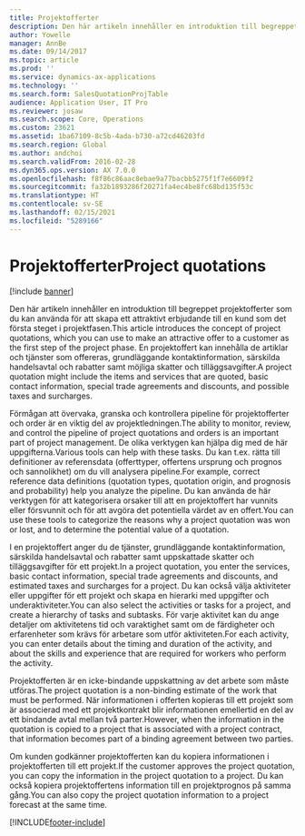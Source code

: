 ```yaml
---
title: Projektofferter
description: Den här artikeln innehåller en introduktion till begreppet projektofferter som du kan använda för att skapa ett attraktivt erbjudande till en kund som det första steget i projektfasen. En projektoffert kan innehålla de artiklar och tjänster som offereras, grundläggande kontaktinformation, särskilda handelsavtal och rabatter samt möjliga skatter och tilläggsavgifter.
author: Yowelle
manager: AnnBe
ms.date: 09/14/2017
ms.topic: article
ms.prod: ''
ms.service: dynamics-ax-applications
ms.technology: ''
ms.search.form: SalesQuotationProjTable
audience: Application User, IT Pro
ms.reviewer: josaw
ms.search.scope: Core, Operations
ms.custom: 23621
ms.assetid: 1ba67109-8c5b-4ada-b730-a72cd46203fd
ms.search.region: Global
ms.author: andchoi
ms.search.validFrom: 2016-02-28
ms.dyn365.ops.version: AX 7.0.0
ms.openlocfilehash: f8f86c86aac8ebae9a77bacbb5275f1f7e6609f2
ms.sourcegitcommit: fa32b1893286f20271fa4ec4be8fc68bd135f53c
ms.translationtype: HT
ms.contentlocale: sv-SE
ms.lasthandoff: 02/15/2021
ms.locfileid: "5289166"
---
```

# <a name="project-quotations"></a><span data-ttu-id="8724c-104">Projektofferter</span><span class="sxs-lookup"><span data-stu-id="8724c-104">Project quotations</span></span>

[!include [banner](../includes/banner.md)]

<span data-ttu-id="8724c-105">Den här artikeln innehåller en introduktion till begreppet projektofferter som du kan använda för att skapa ett attraktivt erbjudande till en kund som det första steget i projektfasen.</span><span class="sxs-lookup"><span data-stu-id="8724c-105">This article introduces the concept of project quotations, which you can use to make an attractive offer to a customer as the first step of the project phase.</span></span> <span data-ttu-id="8724c-106">En projektoffert kan innehålla de artiklar och tjänster som offereras, grundläggande kontaktinformation, särskilda handelsavtal och rabatter samt möjliga skatter och tilläggsavgifter.</span><span class="sxs-lookup"><span data-stu-id="8724c-106">A project quotation might include the items and services that are quoted, basic contact information, special trade agreements and discounts, and possible taxes and surcharges.</span></span> 

<span data-ttu-id="8724c-107">Förmågan att övervaka, granska och kontrollera pipeline för projektofferter och order är en viktig del av projektledningen.</span><span class="sxs-lookup"><span data-stu-id="8724c-107">The ability to monitor, review, and control the pipeline of project quotations and orders is an important part of project management.</span></span> <span data-ttu-id="8724c-108">De olika verktygen kan hjälpa dig med de här uppgifterna.</span><span class="sxs-lookup"><span data-stu-id="8724c-108">Various tools can help with these tasks.</span></span> <span data-ttu-id="8724c-109">Du kan t.ex. rätta till definitioner av referensdata (offerttyper, offertens ursprung och prognos och sannolikhet) om du vill analysera pipeline.</span><span class="sxs-lookup"><span data-stu-id="8724c-109">For example, correct reference data definitions (quotation types, quotation origin, and prognosis and probability) help you analyze the pipeline.</span></span> <span data-ttu-id="8724c-110">Du kan använda de här verktygen för att kategorisera orsaker till att en projektoffert har vunnits eller försvunnit och för att avgöra det potentiella värdet av en offert.</span><span class="sxs-lookup"><span data-stu-id="8724c-110">You can use these tools to categorize the reasons why a project quotation was won or lost, and to determine the potential value of a quotation.</span></span> 

<span data-ttu-id="8724c-111">I en projektoffert anger du de tjänster, grundläggande kontaktinformation, särskilda handelsavtal och rabatter samt uppskattade skatter och tilläggsavgifter för ett projekt.</span><span class="sxs-lookup"><span data-stu-id="8724c-111">In a project quotation, you enter the services, basic contact information, special trade agreements and discounts, and estimated taxes and surcharges for a project.</span></span> <span data-ttu-id="8724c-112">Du kan också välja aktiviteter eller uppgifter för ett projekt och skapa en hierarki med uppgifter och underaktiviteter.</span><span class="sxs-lookup"><span data-stu-id="8724c-112">You can also select the activities or tasks for a project, and create a hierarchy of tasks and subtasks.</span></span> <span data-ttu-id="8724c-113">För varje aktivitet kan du ange detaljer om aktivitetens tid och varaktighet samt om de färdigheter och erfarenheter som krävs för arbetare som utför aktiviteten.</span><span class="sxs-lookup"><span data-stu-id="8724c-113">For each activity, you can enter details about the timing and duration of the activity, and about the skills and experience that are required for workers who perform the activity.</span></span> 

<span data-ttu-id="8724c-114">Projektofferten är en icke-bindande uppskattning av det arbete som måste utföras.</span><span class="sxs-lookup"><span data-stu-id="8724c-114">The project quotation is a non-binding estimate of the work that must be performed.</span></span> <span data-ttu-id="8724c-115">När informationen i offerten kopieras till ett projekt som är associerad med ett projektkontrakt blir informationen emellertid en del av ett bindande avtal mellan två parter.</span><span class="sxs-lookup"><span data-stu-id="8724c-115">However, when the information in the quotation is copied to a project that is associated with a project contract, that information becomes part of a binding agreement between two parties.</span></span> 

<span data-ttu-id="8724c-116">Om kunden godkänner projektofferten kan du kopiera informationen i projektofferten till ett projekt.</span><span class="sxs-lookup"><span data-stu-id="8724c-116">If the customer approves the project quotation, you can copy the information in the project quotation to a project.</span></span> <span data-ttu-id="8724c-117">Du kan också kopiera projektoffertens information till en projektprognos på samma gång.</span><span class="sxs-lookup"><span data-stu-id="8724c-117">You can also copy the project quotation information to a project forecast at the same time.</span></span>





[!INCLUDE[footer-include](../includes/footer-banner.md)]
